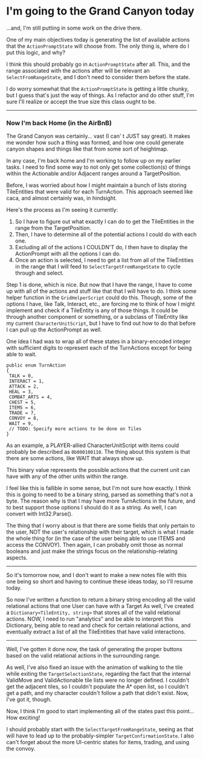 # I'm going to the Grand Canyon today
...and, I'm still putting in some work on the drive there.

One of my main objectives today is generating the list of available actions that the `ActionPromptState` will choose from. The only thing is, where do I put this logic, and why?

I think this should probably go in `ActionPromptState` after all. This, and the range associated with the actions after will be relevant an `SelectFromRangeState`, and I don't need to consider them before the state.

I do worry somewhat that the `ActionPromptState` is getting a little chunky, but I guess that's just the way of things. As I refactor and do other stuff, I'm sure I'll realize or accept the true size this class ought to be.

---
### Now I'm back Home (in the AirBnB)
The Grand Canyon was certainly... vast (I can' t JUST say great). It makes me wonder how such a thing was formed, and how one could generate canyon shapes and things like that from some sort of heightmap.

In any case, I'm back home and I'm working to follow up on my earlier tasks. I need to find some way to not only get some collection(s) of things within the Actionable and/or Adjacent ranges around a TargetPosition.

Before, I was worried about how I might maintain a bunch of lists storing TileEntities that were valid for each TurnAction. This approach seemed like caca, and almost certainly was, in hindsight.

Here's the process as I'm seeing it currently:

1. So I have to figure out what exactly I can do to get the TileEntities in the range from the TargetPosition.
2. Then, I have to determine all of the potential actions I could do with each one.
3. Excluding all of the actions I COULDN'T do, I then have to display the ActionPrompt with all the options I can do.
4. Once an action is selected, I need to get a list from all of the TileEntities in the range that I will feed to `SelectTargetFromRangeState` to cycle through and select.

Step 1 is done, which is nice. But now that I have the range, I have to come up with all of the actions and stuff like that that I will have to do. I think some helper function in the `GridHelperScript` could do this. Though, some of the options I have, like Talk, Interact, etc., are forcing me to think of how I might implement and check if a TileEntity is any of those things. It could be through another component or something, or a subclass of TileEntity like my current `CharacterUnitScript`, but I have to find out how to do that before I can pull up the ActionPrompt as well.

One idea I had was to wrap all of these states in a binary-encoded integer with sufficient digits to represent each of the TurnActions except for being able to wait.

	public enum TurnAction  
	{  
	 TALK = 0,  
	 INTERACT = 1,  
	 ATTACK = 2,  
	 HEAL = 3,  
	 COMBAT_ARTS = 4,  
	 CHEST = 5,  
	 ITEMS = 6,  
	 TRADE = 7,  
	 CONVOY = 8,  
	 WAIT = 9,  
	 // TODO: Specify more actions to be done on Tiles  
	}
	
As an example, a PLAYER-allied CharacterUnitScript with items could probably be described as `0b000100110`.
The thing about this system is that there are some actions, like WAIT that always show up. 

This binary value represents the possible actions 
that the current unit can have with any of the other units within the range.

I feel like this is fallible in some sense, but I'm not sure how exactly. I think this is going to need to be a binary string, parsed as something that's not a byte. The reason why is that I may have more TurnActions in the future, and to best support those options I should do it as a string. As well, I can convert with Int32.Parse().

The thing that I worry about is that there are some fields that only pertain to the user, NOT the user's relationship with their target, which is what I made the whole thing for (in the case of the user being able to use ITEMS and access the CONVOY). Then again, I can probably omit those as normal booleans and just make the strings focus on the relationship-relating aspects. 

---

So it's tomorrow now, and I don't want to make a new notes file with this one being so short and having to continue these ideas today, so I'll resume today.

So now I've written a function to return a binary string encoding all the valid relational actions that one User can have with a Target As well, I've created a `Dictionary<TileEntity, string>` that stores all of the valid relational actions.
NOW, I need to run "analytics" and be able to interpret this Dictionary, being able to read and check for certain relational actions, and eventually extract a list of all the TileEntities that have valid interactions.

---

Well, I've gotten it done now, the task of generating the proper buttons based on the valid relational actions in the surrounding range.

As well, I've also fixed an issue with the animation of walking to the tile while exiting the `TargetSelectionState`, regarding the fact that the internal ValidMove and ValidActionable tile lists were no longer defined. I couldn't get the adjacent tiles, so I couldn't populate the A\* open list, so I couldn't get a path, and my character couldn't follow a path that didn't exist. Now, I've got it, though.

Now, I think I'm good to start implementing all of the states past this point... How exciting!

I should probably start with the `SelectTargetFromRangeState`, seeing as that will have to lead up to the probably-simpler `TargetConfirmationState`.
I also can't forget about the more UI-centric states for items, trading, and using the convoy.